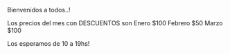 Bienvenidos a todos..!

Los precios del mes con DESCUENTOS son
Enero $100
Febrero $50
Marzo $100

Los esperamos de 10 a 19hs!
